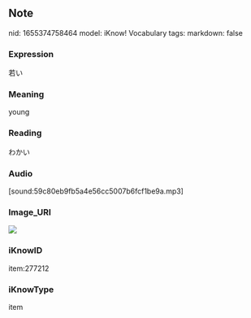 ## Note
nid: 1655374758464
model: iKnow! Vocabulary
tags: 
markdown: false

### Expression
若い

### Meaning
young

### Reading
わかい

### Audio
[sound:59c80eb9fb5a4e56cc5007b6fcf1be9a.mp3]

### Image_URI
<img src="f2454f15a4a2686ac5abbe0ac7cc178b.jpg">

### iKnowID
item:277212

### iKnowType
item
